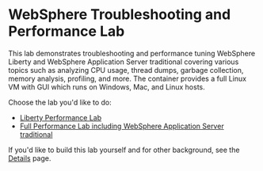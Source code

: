 # WebSphere Troubleshooting and Performance Lab

This lab demonstrates troubleshooting and performance tuning WebSphere Liberty and WebSphere Application Server traditional covering various topics such as analyzing CPU usage, thread dumps, garbage collection, memory analysis, profiling, and more. The container provides a full Linux VM with GUI which runs on Windows, Mac, and Linux hosts.

Choose the lab you'd like to do:

* [Liberty Performance Lab](Liberty_Perf_Lab.md)
* [Full Performance Lab including WebSphere Application Server traditional](WAS_Troubleshooting_Perf_Lab.md)

If you'd like to build this lab yourself and for other background, see the [Details](Details.md) page.
